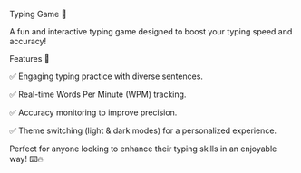 Typing Game 🎯

A fun and interactive typing game designed to boost your typing speed and accuracy!

Features 🚀

✅ Engaging typing practice with diverse sentences.

✅ Real-time Words Per Minute (WPM) tracking.

✅ Accuracy monitoring to improve precision.

✅ Theme switching (light & dark modes) for a personalized experience.

Perfect for anyone looking to enhance their typing skills in an enjoyable way! ⌨️🔥
